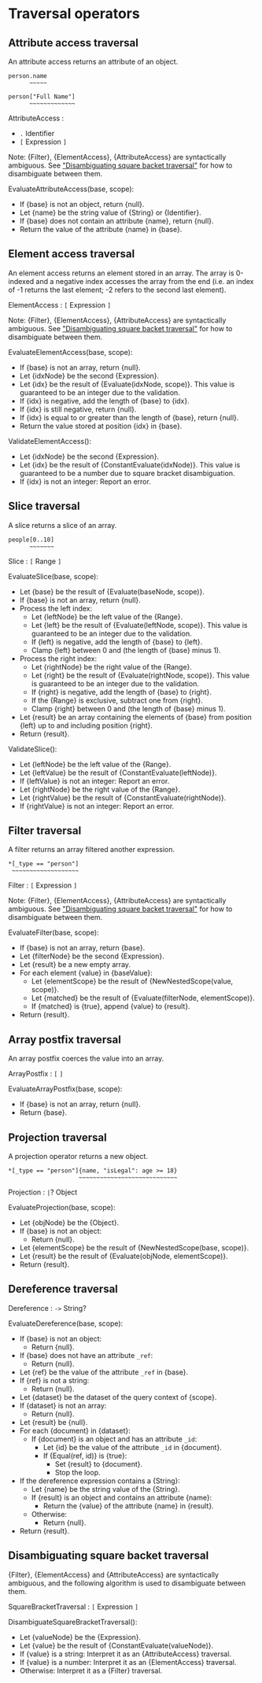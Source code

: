 # Traversal operators

## Attribute access traversal

An attribute access returns an attribute of an object.

```example
person.name
      ~~~~~

person["Full Name"]
      ~~~~~~~~~~~~~
```

AttributeAccess :

- `.` Identifier
- `[` Expression `]`

Note: {Filter}, {ElementAccess}, {AttributeAccess} are syntactically ambiguous. See ["Disambiguating square backet traversal"](#sec-Disambiguating-square-backet-traversal) for how to disambiguate between them.

EvaluateAttributeAccess(base, scope):

- If {base} is not an object, return {null}.
- Let {name} be the string value of {String} or {Identifier}.
- If {base} does not contain an attribute {name}, return {null}.
- Return the value of the attribute {name} in {base}.

## Element access traversal

An element access returns an element stored in an array. The array is 0-indexed and a negative index accesses the array from the end (i.e. an index of -1 returns the last element; -2 refers to the second last element).

ElementAccess : `[` Expression `]`

Note: {Filter}, {ElementAccess}, {AttributeAccess} are syntactically ambiguous. See ["Disambiguating square backet traversal"](#sec-Disambiguating-square-backet-traversal) for how to disambiguate between them.

EvaluateElementAccess(base, scope):

- If {base} is not an array, return {null}.
- Let {idxNode} be the second {Expression}.
- Let {idx} be the result of {Evaluate(idxNode, scope)}.
  This value is guaranteed to be an integer due to the validation.
- If {idx} is negative, add the length of {base} to {idx}.
- If {idx} is still negative, return {null}.
- If {idx} is equal to or greater than the length of {base}, return {null}.
- Return the value stored at position {idx} in {base}.

ValidateElementAccess():

- Let {idxNode} be the second {Expression}.
- Let {idx} be the result of {ConstantEvaluate(idxNode)}.
  This value is guaranteed to be a number due to square bracket disambiguation.
- If {idx} is not an integer: Report an error.

## Slice traversal

A slice returns a slice of an array.

```example
people[0..10]
      ~~~~~~~
```

Slice : `[` Range `]`

EvaluateSlice(base, scope):

- Let {base} be the result of {Evaluate(baseNode, scope)}.
- If {base} is not an array, return {null}.
- Process the left index:
  - Let {leftNode} be the left value of the {Range}.
  - Let {left} be the result of {Evaluate(leftNode, scope)}.
    This value is guaranteed to be an integer due to the validation.
  - If {left} is negative, add the length of {base} to {left}.
  - Clamp {left} between 0 and (the length of {base} minus 1).
- Process the right index:
  - Let {rightNode} be the right value of the {Range}.
  - Let {right} be the result of {Evaluate(rightNode, scope)}.
    This value is guaranteed to be an integer due to the validation.
  - If {right} is negative, add the length of {base} to {right}.
  - If the {Range} is exclusive, subtract one from {right}.
  - Clamp {right} between 0 and (the length of {base} minus 1).
- Let {result} be an array containing the elements of {base} from position {left} up to and including position {right}.
- Return {result}.

ValidateSlice():

- Let {leftNode} be the left value of the {Range}.
- Let {leftValue} be the result of {ConstantEvaluate(leftNode)}.
- If {leftValue} is not an integer: Report an error.
- Let {rightNode} be the right value of the {Range}.
- Let {rightValue} be the result of {ConstantEvaluate(rightNode)}.
- If {rightValue} is not an integer: Report an error.

## Filter traversal

A filter returns an array filtered another expression.

```example
*[_type == "person"]
 ~~~~~~~~~~~~~~~~~~~
```

Filter : `[` Expression `]`

Note: {Filter}, {ElementAccess}, {AttributeAccess} are syntactically ambiguous. See ["Disambiguating square backet traversal"](#sec-Disambiguating-square-backet-traversal) for how to disambiguate between them.

EvaluateFilter(base, scope):

- If {base} is not an array, return {base}.
- Let {filterNode} be the second {Expression}.
- Let {result} be a new empty array.
- For each element {value} in {baseValue}:
  - Let {elementScope} be the result of {NewNestedScope(value, scope)}.
  - Let {matched} be the result of {Evaluate(filterNode, elementScope)}.
  - If {matched} is {true}, append {value} to {result}.
- Return {result}.

## Array postfix traversal

An array postfix coerces the value into an array.

ArrayPostfix : `[` `]`

EvaluateArrayPostfix(base, scope):

- If {base} is not an array, return {null}.
- Return {base}.

## Projection traversal

A projection operator returns a new object.

```example
*[_type == "person"]{name, "isLegal": age >= 18}
                    ~~~~~~~~~~~~~~~~~~~~~~~~~~~~
```

Projection : `|`? Object

EvaluateProjection(base, scope):

- Let {objNode} be the {Object}.
- If {base} is not an object:
  - Return {null}.
- Let {elementScope} be the result of {NewNestedScope(base, scope)}.
- Let {result} be the result of {Evaluate(objNode, elementScope)}.
- Return {result}.

## Dereference traversal

Dereference : `->` String?

EvaluateDereference(base, scope):

- If {base} is not an object:
  - Return {null}.
- If {base} does not have an attribute `_ref`:
  - Return {null}.
- Let {ref} be the value of the attribute `_ref` in {base}.
- If {ref} is not a string:
  - Return {null}.
- Let {dataset} be the dataset of the query context of {scope}.
- If {dataset} is not an array:
  - Return {null}.
- Let {result} be {null}.
- For each {document} in {dataset}:
  - If {document} is an object and has an attribute `_id`:
    - Let {id} be the value of the attribute `_id` in {document}.
    - If {Equal(ref, id)} is {true}:
      - Set {result} to {document}.
      - Stop the loop.
- If the dereference expression contains a {String}:
  - Let {name} be the string value of the {String}.
  - If {result} is an object and contains an attribute {name}:
    - Return the {value} of the attribute {name} in {result}.
  - Otherwise:
    - Return {null}.
- Return {result}.

## Disambiguating square backet traversal

{Filter}, {ElementAccess} and {AttributeAccess} are syntactically ambiguous, and the following algorithm is used to disambiguate between them.

SquareBracketTraversal : `[` Expression `]`

DisambiguateSquareBracketTraversal():

- Let {valueNode} be the {Expression}.
- Let {value} be the result of {ConstantEvaluate(valueNode)}.
- If {value} is a string: Interpret it as an {AttributeAccess} traversal.
- If {value} is a number: Interpret it as an {ElementAccess} traversal.
- Otherwise: Interpret it as a {Filter} traversal.
